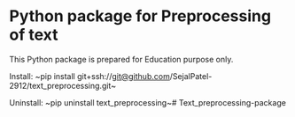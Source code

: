 # Python package for Preprocessing of text 

This Python package is prepared for Education purpose only. 

Install: 
~pip install git+ssh://git@github.com/SejalPatel-2912/text_preprocessing.git~

Uninstall:
~pip uninstall text_preprocessing~# Text_preprocessing-package

